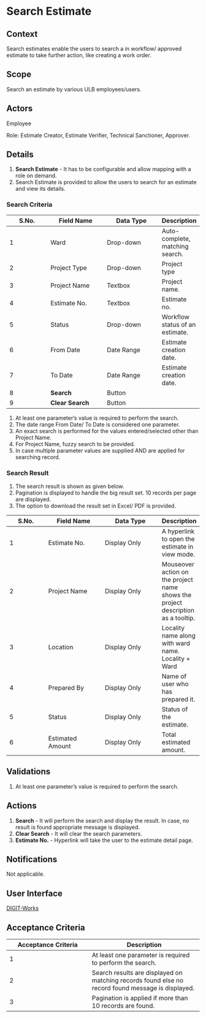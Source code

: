 # Search Estimate

## Context

Search estimates enable the users to search a in workflow/ approved estimate to take further action, like creating a work order.

## Scope

Search an estimate by various ULB employees/users.

## Actors

Employee

Role: Estimate Creator, Estimate Verifier, Technical Sanctioner, Approver.

## Details

1. **Search Estimate** - It has to be configurable and allow mapping with a role on demand.
2. Search Estimate is provided to allow the users to search for an estimate and view its details.

### Search Criteria

<table><thead><tr><th width="110">S.No.</th><th width="157">Field Name</th><th width="153">Data Type</th><th>Description</th></tr></thead><tbody><tr><td>1</td><td>Ward</td><td>Drop-down</td><td>Auto-complete, matching search.</td></tr><tr><td>2</td><td>Project Type</td><td>Drop-down</td><td>Project type</td></tr><tr><td>3</td><td>Project Name</td><td>Textbox</td><td>Project name.</td></tr><tr><td>4</td><td>Estimate No.</td><td>Textbox</td><td>Estimate no.</td></tr><tr><td>5</td><td>Status</td><td>Drop-down</td><td>Workflow status of an estimate.</td></tr><tr><td>6</td><td>From Date</td><td>Date Range</td><td>Estimate creation date.</td></tr><tr><td>7</td><td>To Date</td><td>Date Range</td><td>Estimate creation date.</td></tr><tr><td>8</td><td><strong>Search</strong></td><td>Button</td><td> </td></tr><tr><td>9</td><td><strong>Clear Search</strong></td><td>Button</td><td> </td></tr></tbody></table>

&#x20;

1. At least one parameter’s value is required to perform the search.
2. The date range From Date/ To Date is considered one parameter.
3. An exact search is performed for the values entered/selected other than Project Name.
4. For Project Name, fuzzy search to be provided.
5. In case multiple parameter values are supplied AND are applied for searching record.

### Search Result

1. The search result is shown as given below.
2. Pagination is displayed to handle the big result set. 10 records per page are displayed.
3. The option to download the result set in Excel/ PDF is provided.

<table><thead><tr><th width="94">S.No.</th><th width="143">Field Name</th><th width="148">Data Type</th><th>Description</th></tr></thead><tbody><tr><td>1</td><td>Estimate No.</td><td>Display Only</td><td>A hyperlink to open the estimate  in view mode.</td></tr><tr><td>2</td><td>Project Name</td><td>Display Only</td><td>Mouseover action on the project name shows the project description as a tooltip.</td></tr><tr><td>3</td><td>Location</td><td>Display Only</td><td>Locality name along with ward name. Locality + Ward</td></tr><tr><td>4</td><td>Prepared By</td><td>Display Only</td><td>Name of user who has prepared it.</td></tr><tr><td>5</td><td>Status</td><td>Display Only</td><td>Status of the estimate.</td></tr><tr><td>6</td><td>Estimated Amount</td><td>Display Only</td><td>Total estimated amount.</td></tr></tbody></table>

## Validations

1. At least one parameter’s value is required to perform the search.

## Actions

1. **Search** - It will perform the search and display the result. In case, no result is found appropriate message is displayed.
2. **Clear Search** - It will clear the search parameters.
3. **Estimate No.** - Hyperlink will take the user to the estimate detail page.

## Notifications

Not applicable.

## User Interface

[<img src="https://static.figma.com/uploads/b6df2735e4cb368306acf5480b50f96e69f96099" alt="" data-size="line">DIGIT-Works](https://www.figma.com/file/M2P3O9WlKtxuLCjQKxLLDg/DIGIT-Works?node-id=1826%3A29380\&t=MLqqNStLndtZykqP-4)

## Acceptance Criteria

<table><thead><tr><th width="199">Acceptance Criteria</th><th>Description</th></tr></thead><tbody><tr><td>1</td><td>At least one parameter is required to perform the search.</td></tr><tr><td>2</td><td>Search results are displayed on matching records found else no record found message is displayed.</td></tr><tr><td>3</td><td>Pagination is applied if more than 10 records are found.</td></tr></tbody></table>

